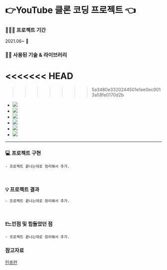 # 👉YouTube 클론 코딩 프로젝트 👈

### 👨🏻‍💻 프로젝트 기간
2021.06~  🏃

### 💁🏻 사용된 기술 & 라이브러리
<<<<<<< HEAD
=======

>>>>>>> 5a3480e3320244501e1ee0ec9013a58fe0170d2b
+ <img src="https://img.shields.io/badge/React-blue?style=flat-square&logo=React&logoColor=white"/><br/>
+ <img src="https://img.shields.io/badge/Node.js-339933?style=flat-square&logo=Node.js&logoColor=white"/><br/>
+ <img src="https://img.shields.io/badge/Javascript-important?style=flat-square&logo=Javascript&logoColor=white"/><br/>
+ <img src="https://img.shields.io/badge/Redux-3766AB?style=flat-square&logo=Redux&logoColor=white"/><br/>
+ <img src="https://img.shields.io/badge/MongoDB-lightgray?style=flat-square&logo=MongoDB&logoColor=white"/><br/>
+ <img src="https://img.shields.io/badge/Ant Design-0170FE?style=flat-square&logo=Ant-Design&logoColor=white"/><br/>

- - - - -
### 💻 프로젝트 구현
    - 프로젝트 끝나는데로 정리해서 추가.

</br>


### 💡 프로젝트 결과
    - 프로젝트 끝나는데로 정리해서 추가.

</br>


### ❗️느낀점 및 힘들었던 점
    - 프로젝트 끝나는데로 정리해서 추가.


### 참고자료
[인프런](https://www.inflearn.com/course/%EB%94%B0%EB%9D%BC%ED%95%98%EB%A9%B0-%EB%B0%B0%EC%9A%B0%EB%8A%94-%EB%85%B8%EB%93%9C-%EB%A6%AC%EC%95%A1%ED%8A%B8-%EC%9C%A0%ED%8A%9C%EB%B8%8C-%EB%A7%8C%EB%93%A4%EA%B8%B0/dashboard)
